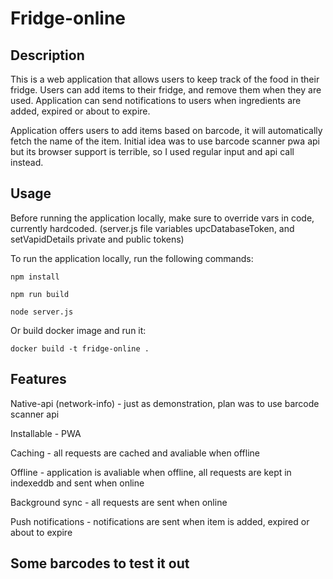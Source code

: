 # Fridge-online

## Description
This is a web application that allows users to keep track of the food in their fridge. Users can add items to their fridge, and remove them when they are used.
Application can send notifications to users when ingredients are added, expired or about to expire.

Application offers users to add items based on barcode, it will automatically fetch the name of the item. Initial idea was to use barcode scanner pwa api but its browser support is terrible, so I used regular input and api call instead.  

## Usage
Before running the application locally, make sure to override vars in code, currently hardcoded. (server.js file variables upcDatabaseToken, and setVapidDetails private and public tokens)

To run the application locally, run the following commands:
```
npm install
```
```
npm run build
```
```
node server.js
```

Or build docker image and run it:
```
docker build -t fridge-online .
```


## Features
Native-api (network-info) - just as demonstration, plan was to use barcode scanner api

Installable - PWA

Caching - all requests are cached and avaliable when offline

Offline - application is avaliable when offline, all requests are kept in indexeddb and sent when online

Background sync - all requests are sent when online

Push notifications - notifications are sent when item is added, expired or about to expire


## Some barcodes to test it out
```

```